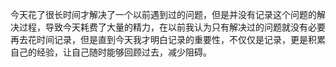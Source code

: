 今天花了很长时间才解决了一个以前遇到过的问题，但是并没有记录这个问题的解决过程，导致今天耗费了大量的精力，在以前我认为只有解决过的问题就没有必要再去花时间记录，但是直到今天我才明白记录的重要性，不仅仅是记录，更是积累自己的经验，让自己随时能够回顾过去，减少阻碍。